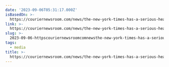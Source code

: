 ```yaml
---
date: '2023-09-06T05:31:17.000Z'
isBasedOn: >-
  https://couriernewsroom.com/news/the-new-york-times-has-a-serious-headline-problem/
link: >-
  https://couriernewsroom.com/news/the-new-york-times-has-a-serious-headline-problem/
slug: >-
  2023-09-06-httpscouriernewsroomcomnewsthe-new-york-times-has-a-serious-headline-problem
tags:
  - media
title: >-
  https://couriernewsroom.com/news/the-new-york-times-has-a-serious-headline-problem/
---
```


